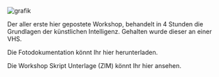 ![grafik](https://github.com/KI-Workshop/Workshopunterlagen-Website/assets/166513027/521a0749-21e6-479a-9cc9-35c36ba3ae76)


Der aller erste hier gepostete Workshop, behandelt in 4 Stunden die Grundlagen der künstlichen Intelligenz.
Gehalten wurde dieser an einer VHS.

Die Fotodokumentation könnt Ihr hier herunterladen.

Die Workshop Skript Unterlage (ZIM) könnt Ihr hier ansehen.

